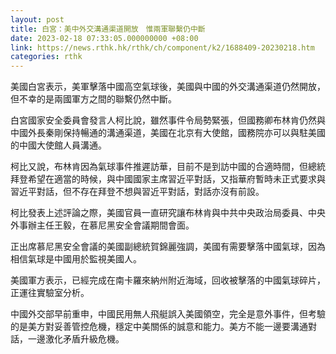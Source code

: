 ```yaml
---
layout: post
title: 白宮：美中外交溝通渠道開放　惟兩軍聯繫仍中斷
date: 2023-02-18 07:33:05.000000000 +08:00
link: https://news.rthk.hk/rthk/ch/component/k2/1688409-20230218.htm
categories: rthk
---
```


美國白宮表示，美軍擊落中國高空氣球後，美國與中國的外交溝通渠道仍然開放，但不幸的是兩國軍方之間的聯繫仍然中斷。

白宮國家安全委員會發言人柯比說，雖然事件令局勢緊張，但國務卿布林肯仍然與中國外長秦剛保持暢通的溝通渠道，美國在北京有大使館，國務院亦可以與駐美國的中國大使館人員溝通。

柯比又說，布林肯因為氣球事件推遲訪華，目前不是到訪中國的合適時間，但總統拜登希望在適當的時候，與中國國家主席習近平對話，又指華府暫時未正式要求與習近平對話，但不存在拜登不想與習近平對話，對話亦沒有前設。

柯比發表上述評論之際，美國官員一直研究讓布林肯與中共中央政治局委員、中央外事辦主任王毅，在慕尼黑安全會議期間會面。

正出席慕尼黑安全會議的美國副總統賀錦麗強調，美國有需要擊落中國氣球，因為相信氣球是中國用於監視美國人。

美國軍方表示，已經完成在南卡羅來納州附近海域，回收被擊落的中國氣球碎片，正運往實驗室分析。

中國外交部早前重申，中國民用無人飛艇誤入美國領空，完全是意外事件，但考驗的是美方對妥善管控危機，穩定中美關係的誠意和能力。美方不能一邊要溝通對話，一邊激化矛盾升級危機。
